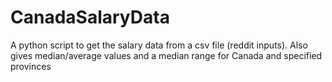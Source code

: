 # CanadaSalaryData
A python script to get the salary data from a csv file (reddit inputs). Also gives median/average values and a median range for Canada and specified provinces
